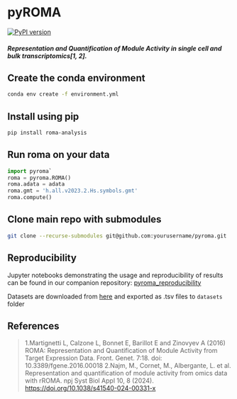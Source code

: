 # pyROMA

[![PyPI version](https://badge.fury.io/py/roma-analysis.svg)](https://badge.fury.io/py/roma-analysis)

#####  Representation and Quantification of Module Activity in single cell and bulk transcriptomics[1, 2].

## Create the conda environment

```sh
conda env create -f environment.yml
```

## Install using pip

```sh
pip install roma-analysis
```

## Run roma on your data

```py
import pyroma`
roma = pyroma.ROMA()
roma.adata = adata
roma.gmt = 'h.all.v2023.2.Hs.symbols.gmt'
roma.compute()
```

## Clone main repo with submodules
```sh
git clone --recurse-submodules git@github.com:yourusername/pyroma.git
```


## Reproducibility
Jupyter notebooks demonstrating the usage and reproducibility of results can be found in our companion repository: [pyroma_reproducibility](https://github.com/altyn-bulmers/pyroma_reproducibility)

Datasets are downloaded from [here](https://github.com/sysbio-curie/rRoma_comp) and exported as .tsv files to `datasets` folder

## References

> 1.Martignetti L, Calzone L, Bonnet E, Barillot E and Zinovyev A (2016) ROMA: Representation and Quantification of Module Activity from Target Expression Data. Front. Genet. 7:18. doi: 10.3389/fgene.2016.00018
> 2.Najm, M., Cornet, M., Albergante, L. et al. Representation and quantification of module activity from omics data with rROMA. npj Syst Biol Appl 10, 8 (2024). https://doi.org/10.1038/s41540-024-00331-x


